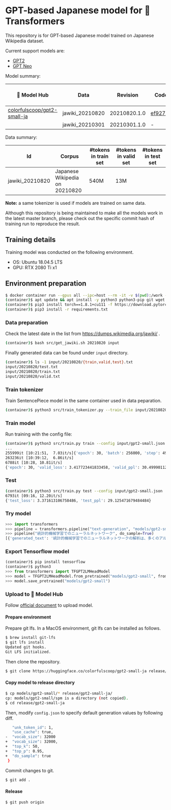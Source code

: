 # GPT-based Japanese model for 🤗 Transformers

This repository is for GPT-based Japanese model trained on Japanese Wikipedia dataset.

Current support models are:

* [GPT2](https://huggingface.co/transformers/model_doc/gpt2.html)
* [GPT Neo](https://huggingface.co/transformers/model_doc/gpt_neo.html)

Model summary:

| 🤗 Model Hub | Data | Revision | Code | Total params | Test set PPL | vocab_size | n_ctx | n_layer | n_head | n_embd | Epochs | Training time |
| --- | --- | --- | --- | --- | --- | --- | --- | --- | --- | --- | --- | --- |
| [colorfulscoop/gpt2-small-ja](https://hf.co/colorfulscoop/gpt2-small-ja) | jawiki_20210820 | 20210820.1.0 | [ef927e1](https://github.com/colorfulscoop/gpt-ja/tree/ef927e1717dfb34c810c9227bbcfcf438f01be9d) | 110M | 29.13 | 32,000 | 1,024 | 12 | 12 | 768 | 30 | 15 days |
| | jawiki_20210301 | 20210301.1.0 | - | 110M | - | 32,000 | 1,024 | 12 | 12 | 768 | 30 | - |

Data summary:

| Id | Corpus | #tokens in train set | #tokens in valid set | #tokens in test set |
| --- | --- | --- | --- | --- |
| jawiki_20210820 | Japanese Wikipedia on 20210820 | 540M | 13M | |

**Note:** a same tokenizer is used if models are trained on same data.

Although this repository is being maintained to make all the models work in the latest master branch,
please check out the specific commit hash of training run to reproduce the result.

## Training details

Training model was conducted on the following environment.

* OS: Ubuntu 18.04.5 LTS
* GPU:  RTX 2080 Ti x1

## Environment preparation

```sh
$ docker container run --gpus all --ipc=host --rm -it -v $(pwd):/work -w /work nvidia/cuda:11.1-devel-ubuntu20.04 bash
(container)$ apt update && apt install -y python3 python3-pip git wget
(container)$ pip3 install torch==1.8.1+cu111 -f https://download.pytorch.org/whl/torch_stable.html
(container)$ pip3 install -r requirements.txt
```

### Data preparation

Check the latest date in the list from https://dumps.wikimedia.org/jawiki/ .

```sh
(container)$ bash src/get_jawiki.sh 20210820 input
```

Finally generated data can be found under `input` directory.

```sh
(container)$ ls -1 input/20210820/{train,valid,test}.txt
input/20210820/test.txt
input/20210820/train.txt
input/20210820/valid.txt
```

### Train tokenizer

Train SentencePiece model in the same container used in data peparation.

```sh
(container)$ python3 src/train_tokenizer.py --train_file input/20210820/train.txt --model_dir models/gpt2-small
```

### Train model

Run training with the config file:

```sh
(container)$ python3 src/train.py train --config input/gpt2-small.json
...
255999it [10:21:51,  7.03it/s]{'epoch': 30, 'batch': 256000, 'step': 493108, 'train_loss': 0.190585415356369, 'lr': 0.0001}
263236it [10:39:12,  6.86it/s]
6788it [10:28, 10.81it/s]
{'epoch': 30, 'valid_loss': 3.417723441833458, 'valid_ppl': 30.49990112587307, 'save_model': True}
```

### Test

```sh
(container)$ python3 src/train.py test --config input/gpt2-small.json
6793it [09:16, 12.20it/s]
{'test_loss': 3.371613106758486, 'test_ppl': 29.125471679484484}
```

### Try model

```py
>>> import transformers
>>> pipeline = transformers.pipeline("text-generation", "models/gpt2-small")
>>> pipeline("統計的機械学習でのニューラルネットワーク", do_sample=True)
[{'generated_text': '統計的機械学習でのニューラルネットワークの解析は、多くのアルゴリズムの完全な実装をもたらした。これらの'}]
```

### Export Tensorflow model

```py
(container)$ pip install tensorflow
(container)$ python3
>>> from transformers import TFGPT2LMHeadModel
>>> model = TFGPT2LMHeadModel.from_pretrained("models/gpt2-small", from_pt=True)
>>> model.save_pretrained("models/gpt2-small")
```

### Upload to 🤗 Model Hub

Follow [official document](https://huggingface.co/transformers/model_sharing.html) to upload model.

#### Prepare environment

Prepare git lfs. In a MacOS environment, git lfs can be installed as follows.

```sh
$ brew install git-lfs
$ git lfs install
Updated git hooks.
Git LFS initialized.
```

Then clone the repository.

```sh
$ git clone https://huggingface.co/colorfulscoop/gpt2-small-ja release/gpt2-small-ja
```

#### Copy model to release directory

```sh
$ cp models/gpt2-small/* release/gpt2-small-ja/
cp: models/gpt2-small/spm is a directory (not copied).
$ cd release/gpt2-small-ja
```

Then, modify `config.json` to specify default generation values by following diff.

```sh
   "unk_token_id": 1,
   "use_cache": true,
-  "vocab_size": 32000
+  "vocab_size": 32000,
+  "top_k": 50,
+  "top_p": 0.95,
+  "do_sample": true
 }
```

Commit changes to git.

```sh
$ git add .
```

#### Release

```sh
$ git push origin
```
